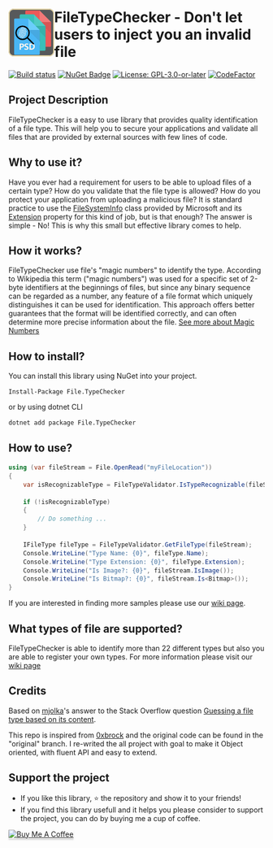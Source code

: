 <h1><img src="https://raw.githubusercontent.com/AJMitev/FileTypeChecker/master/tools/FileTypeCheckerLogo-150.png" align="left" alt="FileTypeChecker" width="90">FileTypeChecker - Don't let users to inject you an invalid file</h1>

[![Build status](https://ci.appveyor.com/api/projects/status/jx9bcrxs95srhxsj?svg=true)](https://ci.appveyor.com/project/AJMitev/filetypechecker) [![NuGet Badge](https://buildstats.info/nuget/File.TypeChecker)](https://www.nuget.org/packages/File.TypeChecker/)  [![License: GPL-3.0-or-later](https://img.shields.io/badge/GPL-3.0-blue.svg)](https://github.com/AJMitev/FileTypeChecker.Web/blob/master/LICENSE)   [![CodeFactor](https://www.codefactor.io/repository/github/ajmitev/filetypechecker/badge)](https://www.codefactor.io/repository/github/ajmitev/filetypechecker)  

## Project Description

FileTypeChecker is a easy to use library that provides quality identification of a file type. This will help you to secure your applications and validate all files that are provided by external sources with few lines of code.

## Why to use it?

Have you ever had a requirement for users to be able to upload files of a certain type? How do you validate that the file type is allowed? How do you protect your application from uploading a malicious file? It is standard practice to use the [FileSystemInfo](https://docs.microsoft.com/en-us/dotnet/api/system.io.fileinfo?view=netcore-3.1#definition) class provided by Microsoft and its [Extension](https://docs.microsoft.com/en-us/dotnet/api/system.io.filesysteminfo.extension?view=netcore-3.1#System_IO_FileSystemInfo_Extension) property for this kind of job, but is that enough? The answer is simple - No! This is why this small but effective library comes to help.

## How it works?

FileTypeChecker use file's "magic numbers" to identify the type. According to Wikipedia this term ("magic numbers") was used for a specific set of 2-byte identifiers at the beginnings of files, but since any binary sequence can be regarded as a number, any feature of a file format which uniquely distinguishes it can be used for identification. This approach offers better guarantees that the format will be identified correctly, and can often determine more precise information about the file. [See more about Magic Numbers](https://en.wikipedia.org/wiki/File_format#Magic_number)

## How to install?

You can install this library using NuGet into your project.

```nuget
Install-Package File.TypeChecker
```

or by using dotnet CLI

```
dotnet add package File.TypeChecker
```

## How to use?

```c#
using (var fileStream = File.OpenRead("myFileLocation"))
{
    var isRecognizableType = FileTypeValidator.IsTypeRecognizable(fileStream);

    if (!isRecognizableType)
    {
        // Do something ...
    }

    IFileType fileType = FileTypeValidator.GetFileType(fileStream);
    Console.WriteLine("Type Name: {0}", fileType.Name);
    Console.WriteLine("Type Extension: {0}", fileType.Extension);
    Console.WriteLine("Is Image?: {0}", fileStream.IsImage());
    Console.WriteLine("Is Bitmap?: {0}", fileStream.Is<Bitmap>());
}
```

If you are interested in finding more samples please use our [wiki page](https://github.com/AJMitev/FileTypeChecker/wiki/How-to-use%3F).

## What types of file are supported?

FileTypeChecker is able to identify more than 22 different types but also you are able to register your own types. For more information please visit our [wiki page](https://github.com/AJMitev/FileTypeChecker/wiki/What-types-of-file-are-supported%3F)

## Credits

Based on [mjolka](https://github.com/mjolka)'s answer to the Stack Overflow question [Guessing a file type based on its content](http://codereview.stackexchange.com/questions/85054/guessing-a-file-type-based-on-its-content).

This repo is inspired from [0xbrock](https://github.com/0xbrock/FileTypeChecker) and the original code can be found in the "original" branch. I re-writed the all project with goal to make it Object oriented, with fluent API and easy to extend.

## Support the project

- If you like this library, ⭐️ the repository and show it to your friends!
- If you find this library usefull and it helps you please consider to support the project, you can do by buying me a cup of coffee.

<a href="https://www.buymeacoffee.com/ajmitev" target="_blank"><img src="https://www.buymeacoffee.com/assets/img/custom_images/orange_img.png" alt="Buy Me A Coffee" style="height: 41px !important;width: 174px !important;box-shadow: 0px 3px 2px 0px rgba(190, 190, 190, 0.5) !important;-webkit-box-shadow: 0px 3px 2px 0px rgba(190, 190, 190, 0.5) !important;" ></a>

